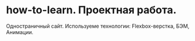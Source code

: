 # how-to-learn. Проектная работа.
Одностраничный сайт.
Используеме технологии: Flexbox-верстка, БЭМ, Анимации.
